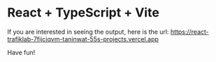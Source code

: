# React + TypeScript + Vite

If you are interested in seeing the output, here is the url: https://react-trafiklab-7fijciqvm-taninwat-55s-projects.vercel.app

Have fun!
